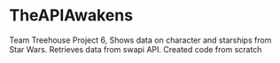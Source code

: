# TheAPIAwakens
Team Treehouse Project 6, Shows data on character and starships from Star Wars. Retrieves data from swapi API. Created code from scratch

